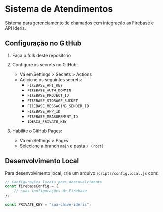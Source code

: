 # Sistema de Atendimentos

Sistema para gerenciamento de chamados com integração ao Firebase e API Ideris.

## Configuração no GitHub

1. Faça o fork deste repositório
2. Configure os secrets no GitHub:
   - Vá em Settings > Secrets > Actions
   - Adicione os seguintes secrets:
     - `FIREBASE_API_KEY`
     - `FIREBASE_AUTH_DOMAIN`
     - `FIREBASE_PROJECT_ID`
     - `FIREBASE_STORAGE_BUCKET`
     - `FIREBASE_MESSAGING_SENDER_ID`
     - `FIREBASE_APP_ID`
     - `FIREBASE_MEASUREMENT_ID`
     - `IDERIS_PRIVATE_KEY`

3. Habilite o GitHub Pages:
   - Vá em Settings > Pages
   - Selecione a branch `main` e pasta `/ (root)`

## Desenvolvimento Local

Para desenvolvimento local, crie um arquivo `scripts/config.local.js` com:

```javascript
// Configurações locais para desenvolvimento
const firebaseConfig = {
    // suas configurações do Firebase
};

const PRIVATE_KEY = "sua-chave-ideris";